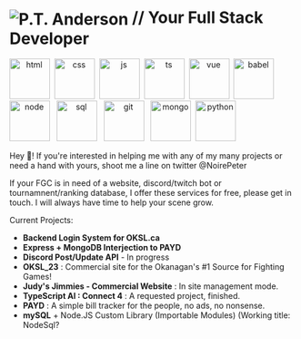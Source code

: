 
# <img align="center" style="display: inline" src="https://ptnoire.github.io/CSS-Image-Slideshow-Test/ptaLogoDarkMode.png" alt="P.T. Anderson" /> // Your Full Stack Developer


<div align="center" style="display: inline;">
<img src="https://pt-anderson.netlify.app/htmllogo.e0b81485.png" alt="html" height="71px"/> 
<img src="https://pt-anderson.netlify.app/csslogo.e9c6a08a.png" alt="css" height="71px"/> 
<img src="https://pt-anderson.netlify.app/jslogo.b859b023.png" alt="js" height="71px"/> 
<img src="https://pt-anderson.netlify.app/tslogo.1c2bf00c.svg" alt="ts" height="71px" /> 
<img src="https://pt-anderson.netlify.app/vuelogo.8f443060.svg" alt="vue" height="71px" /> 
<img src="https://pt-anderson.netlify.app/babellogo.f21ef3b1.png" alt="babel" height=71px />  
<img src="https://pt-anderson.netlify.app/nodelogo.fd352533.png" alt="node" height=71px />  
<img src="https://pt-anderson.netlify.app/mysqllogo.76b64807.png" alt="sql" height=71px />  
<img src="https://pt-anderson.netlify.app/gitlogo.db923fa2.png" alt="git" height=71px />  
<img src="https://pt-anderson.netlify.app/mongodblogo.ad3c0550.svg" alt="mongo" height=71px /> 
<img src="https://pt-anderson.netlify.app/pythonlogo.7d476b6c.png" alt="python" height=71px /> 
</div>

Hey 👋! If you're interested in helping me with any of my many projects or need a hand with yours, shoot me a line on twitter @NoirePeter

If your FGC is in need of a website, discord/twitch bot or tournamnent/ranking database, I offer these services for free, please get in touch. I will always have time to help your scene grow.

Current Projects:
- **Backend Login System for OKSL.ca**
- **Express + MongoDB Interjection to PAYD**
- **Discord Post/Update API** - In progress
- **OKSL_23** : Commercial site for the Okanagan's #1 Source for Fighting Games!
- **Judy's Jimmies - Commercial Website** : In site management mode.
- **TypeScript AI : Connect 4** : A requested project, finished.
- **PAYD** : A simple bill tracker for the people, no ads, no nonsense.
- **mySQL** + Node.JS Custom Library (Importable Modules) (Working title: NodeSql?

